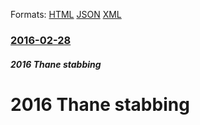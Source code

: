 
Formats: [HTML](/news/2016/02/28/2016-thane-stabbing.html)  [JSON](/news/2016/02/28/2016-thane-stabbing.json)  [XML](/news/2016/02/28/2016-thane-stabbing.xml)  

### [2016-02-28](/news/2016/02/28/index.md)

##### 2016 Thane stabbing
# 2016 Thane stabbing



